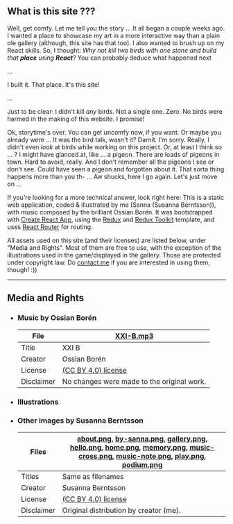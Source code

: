 ## What is this site ???

Well, get comfy. Let me tell you the story ... It all began a couple weeks ago. I wanted a place to showcase my art in a more interactive way than a plain ole gallery (although, this site has that too). I also wanted to brush up on my React skills. So, I thought: *Why not kill two birds with one stone and build that **place** using **React***? You can probably deduce what happened next

...

I built it. That place. It's this site!

 ... 
 
Just to be clear: I didn't kill *any* birds. Not a single one. Zero. No birds were harmed in the making of this website. I promise!

Ok, storytime's over. You can get uncomfy now, if you want. Or maybe you already were ... It was the bird talk, wasn't it? Darnit. I'm sorry. Really, I didn't even *look* at birds while working on this project. Or, at least I think so ... ? I might have glanced at, like ... a pigeon. There are loads of pigeons in town. Hard to avoid, really. And I don't remember all the pigeons I see or don't see. Could have seen a pigeon and forgotten about it. That sorta thing happens more than you th- ... Aw shucks, here I go again. Let's just move on ...

If you're looking for a more technical answer, look right here: This is a static web application, coded & illustrated by me (Sanna (Susanna Berntsson)), with music composed by the brilliant Ossian Borén. It was bootstrapped with [Create React App](https://github.com/facebook/create-react-app), using the [Redux](https://redux.js.org/) and [Redux Toolkit](https://redux-toolkit.js.org/) template, and uses [React Router](https://reactrouter.com/en/main) for routing. 

All assets used on this site (and their licenses) are listed below, under "Media and Rights". Most of them are free to use, with the exception of the illustrations used in the game/displayed in the gallery. Those are protected under copyright law. Do [contact me](https://www.linkedin.com/in/susanna-berntsson-826003201/) if you are interested in using them, though! :))

---

###

## Media and Rights
- ### Music by Ossian Borén
  | File | [XXI-B.mp3](https://github.com/s-berntsson/memory-game-assets/blob/main/XXI-B.mp3) |
  | ----------- | ----------- |
  | Title | XXI B |
  | Creator | Ossian Borén | 
  | License | [(CC BY 4.0) license](https://creativecommons.org/licenses/by/4.0/) |
  | Disclaimer | No changes were made to the original work. | 
  
- ### Illustrations

###
- ### Other images by Susanna Berntsson
  | Files | [about.png](https://github.com/s-berntsson/memory-game-assets/blob/main/about.png), [by-sanna.png](https://github.com/s-berntsson/memory-game-assets/blob/main/by-sanna.png), [gallery.png](https://github.com/s-berntsson/memory-game-assets/blob/main/gallery.png),  [hello.png](https://github.com/s-berntsson/memory-game-assets/blob/main/hello.png), [home.png](https://github.com/s-berntsson/memory-game-assets/blob/main/home.png), [memory.png](https://github.com/s-berntsson/memory-game-assets/blob/main/memory.png), [music-cross.png](https://github.com/s-berntsson/memory-game-assets/blob/main/music-cross.png), [music-note.png](https://github.com/s-berntsson/memory-game-assets/blob/main/music-note.png),  [play.png](https://github.com/s-berntsson/memory-game-assets/blob/main/play.png), [podium.png](https://github.com/s-berntsson/memory-game-assets/blob/main/podium.png) |
  | ----------- | ----------- |
  | Titles | Same as filenames |
  | Creator | Susanna Berntsson | 
  | License | [(CC BY 4.0) license](https://creativecommons.org/licenses/by/4.0/) |
  | Disclaimer | Original distribution by creator (me). |
